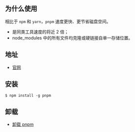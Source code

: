 ## 为什么使用

相比于 `npm` 和 `yarn`，`pnpm` 速度更快、更节省磁盘空间。

- 是同类工具速度的将近 2 倍；
- node_modules 中的所有文件均克隆或硬链接自单一存储位置。



## 地址

- [官网](https://pnpm.io/zh/)



## 安装

```shell
$ npm install -g pnpm
```



## 卸载

- [卸载 pnpm](https://pnpm.io/zh/uninstall)